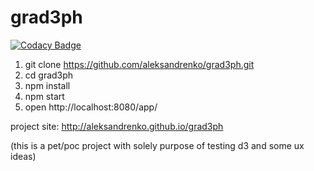 # grad3ph

[![Codacy Badge](https://api.codacy.com/project/badge/grade/6224536257f74c779f4a0b706e982ed3)](https://www.codacy.com/app/aleksandrenko/grad3ph)

1. git clone https://github.com/aleksandrenko/grad3ph.git
2. cd grad3ph
3. npm install
4. npm start
5. open http://localhost:8080/app/

project site: http://aleksandrenko.github.io/grad3ph

(this is a pet/poc project with solely purpose of testing d3 and some ux ideas)
